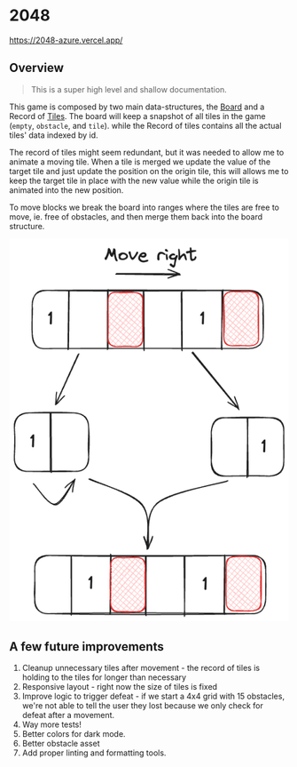 # 2048
https://2048-azure.vercel.app/

## Overview
> This is a super high level and shallow documentation.

This game is composed by two main data-structures, the [Board](/src/game/models/board.ts) and a Record of [Tiles](/src/game/models/tile.ts). The board will keep a snapshot of all tiles in the game (`empty`, `obstacle`, and `tile`). while the Record of tiles contains all the actual tiles' data indexed by id.

The record of tiles might seem redundant, but it was needed to allow me to animate a moving tile. When a tile is merged we update the value of the target tile and just update the position on the origin tile, this will allows me to keep the target tile in place with the new value while the origin tile is animated into the new position.

To move blocks we break the board into ranges where the tiles are free to move, ie. free of obstacles, and then merge them back into the board structure.

![Move](docs/move-doc.png?raw=true "Move")

## A few future improvements
1. Cleanup unnecessary tiles after movement - the record of tiles is holding to the tiles for longer than necessary
2. Responsive layout - right now the size of tiles is fixed
3. Improve logic to trigger defeat - if we start a 4x4 grid with 15 obstacles, we're not able to tell the user they lost because we only check for defeat after a movement. 
4. Way more tests!
5. Better colors for dark mode.
6. Better obstacle asset
7. Add proper linting and formatting tools.
